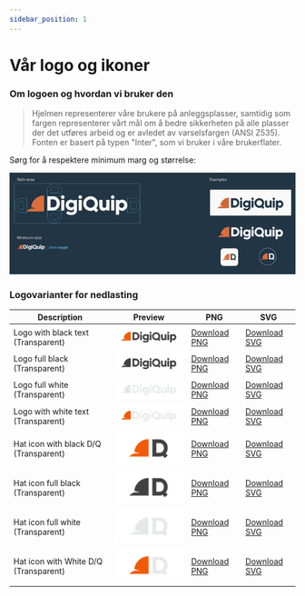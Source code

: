 ```yaml
---
sidebar_position: 1
---
```


# Vår logo og ikoner

### Om logoen og hvordan vi bruker den

> Hjelmen representerer våre brukere på anleggsplasser, samtidig som fargen representerer vårt mål om å bedre sikkerheten på alle plasser der det utføres arbeid og er avledet av varselsfargen (ANSI Z535). Fonten er basert på typen "Inter", som vi bruker i våre brukerflater.

Sørg for å respektere minimum marg og størrelse:

![Logo instructions](./logo_instructions.png)

### Logovarianter for nedlasting

| Description | Preview | PNG     | SVG
| ----------- | ------- | ------- | ---------
| Logo with black text (Transparent)  | ![Logo with black text](./logo_black.png)    | [Download PNG](./PNG/DigiQuip_logo_black-transparent.png) | [Download SVG](./SVG/DigiQuip_logo_black-transparent.svg)
| Logo full black (Transparent)  | ![Logo all black](./logo_fullblack.png)    | [Download PNG](./PNG/DigiQuip_logo_fullblack-transparent.png) | [Download SVG](./SVG/DigiQuip_logo_fullblack-transparent.svg)
| Logo full white (Transparent)  | ![Logo all white](./logo_fullwhite.png)    | [Download PNG](./PNG/DigiQuip_logo_fullwhite-transparent.png) | [Download SVG](./SVG/DigiQuip_logo_fullwhite-transparent.svg)
| Logo with white text (Transparent)  | ![Logo with white text](./logo_white.png)    | [Download PNG](./PNG/DigiQuip_logo_white-transparent.png) | [Download SVG](./SVG/DigiQuip_logo_white-transparent.svg)
| Hat icon with black D/Q (Transparent)  | ![Icon black text](./icon_black.png)    | [Download PNG](./PNG/DigiQuip_iconD_black-transparent.png) | [Download SVG](./SVG/DigiQuip_iconD_black-transparent.svg)
| Hat icon full black (Transparent)  | ![Icon all black](./icon_fullblack.png)    | [Download PNG](./PNG/DigiQuip_iconD_fullblack-transparent.png) | [Download SVG](./SVG/DigiQuip_iconD_fullblack-transparent.svg)
| Hat icon full white (Transparent)  | ![Icon all white](./icon_fullwhite.png)    | [Download PNG](./PNG/DigiQuip_iconD_fullwhite-transparent.png) | [Download SVG](./SVG/DigiQuip_iconD_fullwhite-transparent.svg)
| Hat icon with White D/Q (Transparent)  | ![Icon white text](./icon_white.png)    | [Download PNG](./PNG/DigiQuip_iconD_white-transparent.png) | [Download SVG](./SVG/DigiQuip_iconD_white-transparent.svg)


